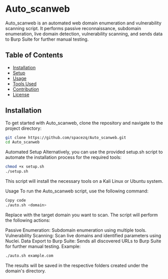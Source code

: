 # Auto_scanweb

Auto_scanweb is an automated web domain enumeration and vulnerability scanning script. It performs passive reconnaissance, subdomain enumeration, live domain detection, vulnerability scanning, and sends data to Burp Suite for further manual testing.

## Table of Contents
- [Installation](#installation)
- [Setup](#setup)
- [Usage](#usage)
- [Tools Used](#tools-used)
- [Contribution](#contribution)
- [License](#license)

## Installation

To get started with Auto_scanweb, clone the repository and navigate to the project directory:

```bash
git clone https://github.com/spacezq/Auto_scanweb.git
cd Auto_scanweb
```
Automated Setup
Alternatively, you can use the provided setup.sh script to automate the installation process for the required tools:

```bash
chmod +x setup.sh
./setup.sh
```
This script will install the necessary tools on a Kali Linux or Ubuntu system.

Usage
To run the Auto_scanweb script, use the following command:

```bash
Copy code
./auto.sh <domain>
```
Replace <domain> with the target domain you want to scan. The script will perform the following actions:

Passive Enumeration: Subdomain enumeration using multiple tools.
Vulnerability Scanning: Scan live domains and identified parameters using Nuclei.
Data Export to Burp Suite: Sends all discovered URLs to Burp Suite for further manual testing.
Example:
```bash
./auto.sh example.com
```
The results will be saved in the respective folders created under the domain's directory.
